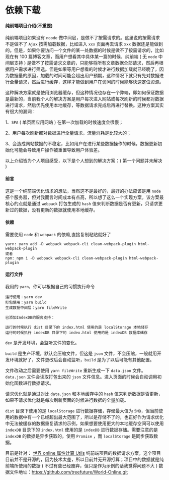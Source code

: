 # 依赖下载

#### 纯前端项目介绍(不重要)

纯前端项目如果没有 `noode` 做中间层，是做不了按需请求的。这里说的按需请求不是做不了 `Ajax` 按需加载数据，比如进入 `xxx` 页面再去请求 `xxx` 数据还是能做到的。但是，如果你要访问一个文件的某一处数据的时候是做不了按需请求的，比如现在有 100 篇博客文章，而用户想看其中具体某一篇的时候，纯前端 ( 无 `node` 中间层支持 ) 是做不了按需请求文章的，只能够将所有文章数据全部请求，然后再根据用户需求进行筛选。但是如果等用户想看的时候才进行数据加载就已经晚了，因为数据量的原因，加载的时间可能会超出用户预期，这种情况下就只有先对数据进行全量请求，然后进行缓存，这样才能做到用户在访问的时候能够快速定位资源。

这种解决方案就是使用浏览器缓存，但这种情况也存在一个弊端，即如何保证数据是最新的，当前我个人的解决方案是用户每次进入网站或每次刷新的时候都对数据进行请求，然后优先使用本地缓存，等数据请求完成后再进行替换。这种方案其实有很大的漏洞：

1、`SPA` ( 单页面应用网站 ) 在第一次加载的时候速度会很慢；

2、用户每次刷新都对数据进行全量请求，流量消耗是比较大的；

3、会造成网站数据的不稳定，比如用户在进行某些数据操作的时候，数据更新初始化可能会导致用户操作被重置导致用户体验差。

以上介绍皆为个人项目感受，以下是个人想到的解决方案：( 第一个问题并未解决 )

#### 前言

这是一个纯前端优化请求的想法，当然这不是最好的，最好的办法应该是用 `node` 搭个服务器，但对我而言时间成本有点高，所以想了这么一个实现方案。该方案最核心的点就是通过 `webpack` 打包生成的 `hash` 值来判断数据是否有更新，只请求更新过的数据，没有更新的数据就使用本地缓存。

#### 依赖

需要使用 `node` 和 `webpack` 的依赖,直接复制粘贴就好了

```
yarn: yarn add -D webpack webpack-cli clean-webpack-plugin html-webpack-plugin
或者
npm: npm i -D webpack webpack-cli clean-webpack-plugin html-webpack-plugin
```

#### 运行文件

我用的 `yarn`，你可以根据自己的习惯执行命令

```
运行使用：yarn dev
打包使用：yarn build
生成数据中间层：yarn fileWrite

已添加IndexDB的服务支持：

运行的时候执行 dist 目录下的 index.html 使用的是 localStorage 本地储存
运行的时候执行 indexDB 目录下的 index.html 使用的是 indexDB 数据库储存
```

`dev` 是开发环境，会监听文件的变化。

`build` 是生产环境，默认会压缩文件，但这是 `json` 文件，不会压缩，一般就用开发环境就好了，文件更改后会自动监听，`build` 是为了以后可能有其他配置。

文件改动之后需要使用 `yarn fileWrite` 重新生成一下 `data.json` 文件。`data.json` 文件会读取打包出来的 `json` 文件信息。进入页面的时候会自动调用初始化函数进行数据请求。

请求优化就是通过对比 `data.json` 和本地缓存中的 `hash` 值来判断数据是否更新，如果不请求优化就是每次刷新页面的时候进行数据的全量加载。

`dist` 目录下使用的是 `localStorage` 进行数据存储，存储最大值为 `5MB`，但当前使用的数据中有一个已经超出最大范围了，所以是存储不了的，也正好作为请求优化中无法被缓存的数据重复请求的示例，如果想要使用更大的本地缓存空间可以使用 `indexDB` 目录下的 `index.html` 使用的是 `indexDB` 进行数据存储。需要注意的是 `indexDB` 的数据是异步获取的，使用 `Promise` ，而 `localStorage` 是同步获取数据。

目前是针对： [世界 online 属性计算 Utils](http://www.worldonlinetools.top/#/windows-home) 纯前端项目的数据请求方案，这个项目目前并不是开源的，因为技术太差，所以目前并无开源打算；项目中的数据就是纯前端所使用的数据 ( 不过有些已经废弃，但只是作为示例的话我觉得问题不大 ) 数据文件地址：<https://github.com/treefuture/World-Online.git>
